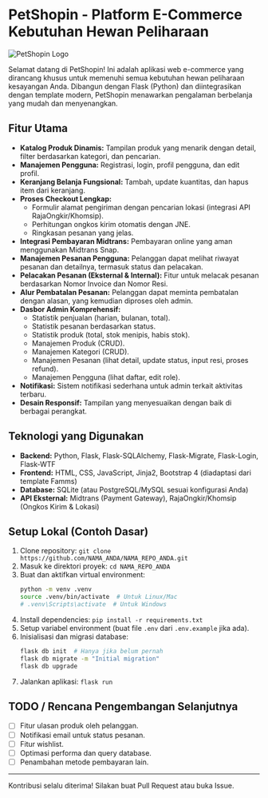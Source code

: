 # PetShopin - Platform E-Commerce Kebutuhan Hewan Peliharaan

![PetShopin Logo](app/static/images/logo.png)

Selamat datang di PetShopin! Ini adalah aplikasi web e-commerce yang dirancang khusus untuk memenuhi semua kebutuhan hewan peliharaan kesayangan Anda. Dibangun dengan Flask (Python) dan diintegrasikan dengan template modern, PetShopin menawarkan pengalaman berbelanja yang mudah dan menyenangkan.

## Fitur Utama

* **Katalog Produk Dinamis:** Tampilan produk yang menarik dengan detail, filter berdasarkan kategori, dan pencarian.
* **Manajemen Pengguna:** Registrasi, login, profil pengguna, dan edit profil.
* **Keranjang Belanja Fungsional:** Tambah, update kuantitas, dan hapus item dari keranjang.
* **Proses Checkout Lengkap:**
    * Formulir alamat pengiriman dengan pencarian lokasi (integrasi API RajaOngkir/Khomsip).
    * Perhitungan ongkos kirim otomatis dengan JNE.
    * Ringkasan pesanan yang jelas.
* **Integrasi Pembayaran Midtrans:** Pembayaran online yang aman menggunakan Midtrans Snap.
* **Manajemen Pesanan Pengguna:** Pelanggan dapat melihat riwayat pesanan dan detailnya, termasuk status dan pelacakan.
* **Pelacakan Pesanan (Eksternal & Internal):** Fitur untuk melacak pesanan berdasarkan Nomor Invoice dan Nomor Resi.
* **Alur Pembatalan Pesanan:** Pelanggan dapat meminta pembatalan dengan alasan, yang kemudian diproses oleh admin.
* **Dasbor Admin Komprehensif:**
    * Statistik penjualan (harian, bulanan, total).
    * Statistik pesanan berdasarkan status.
    * Statistik produk (total, stok menipis, habis stok).
    * Manajemen Produk (CRUD).
    * Manajemen Kategori (CRUD).
    * Manajemen Pesanan (lihat detail, update status, input resi, proses refund).
    * Manajemen Pengguna (lihat daftar, edit role).
* **Notifikasi:** Sistem notifikasi sederhana untuk admin terkait aktivitas terbaru.
* **Desain Responsif:** Tampilan yang menyesuaikan dengan baik di berbagai perangkat.

## Teknologi yang Digunakan

* **Backend:** Python, Flask, Flask-SQLAlchemy, Flask-Migrate, Flask-Login, Flask-WTF
* **Frontend:** HTML, CSS, JavaScript, Jinja2, Bootstrap 4 (diadaptasi dari template Famms)
* **Database:** SQLite (atau PostgreSQL/MySQL sesuai konfigurasi Anda)
* **API Eksternal:** Midtrans (Payment Gateway), RajaOngkir/Khomsip (Ongkos Kirim & Lokasi)

## Setup Lokal (Contoh Dasar)

1.  Clone repository: `git clone https://github.com/NAMA_ANDA/NAMA_REPO_ANDA.git`
2.  Masuk ke direktori proyek: `cd NAMA_REPO_ANDA`
3.  Buat dan aktifkan virtual environment:
    ```bash
    python -m venv .venv
    source .venv/bin/activate  # Untuk Linux/Mac
    # .venv\Scripts\activate  # Untuk Windows
    ```
4.  Install dependencies: `pip install -r requirements.txt`
5.  Setup variabel environment (buat file `.env` dari `.env.example` jika ada).
6.  Inisialisasi dan migrasi database:
    ```bash
    flask db init  # Hanya jika belum pernah
    flask db migrate -m "Initial migration"
    flask db upgrade
    ```
7.  Jalankan aplikasi: `flask run`

## TODO / Rencana Pengembangan Selanjutnya

* [ ] Fitur ulasan produk oleh pelanggan.
* [ ] Notifikasi email untuk status pesanan.
* [ ] Fitur wishlist.
* [ ] Optimasi performa dan query database.
* [ ] Penambahan metode pembayaran lain.

---

Kontribusi selalu diterima! Silakan buat Pull Request atau buka Issue.
